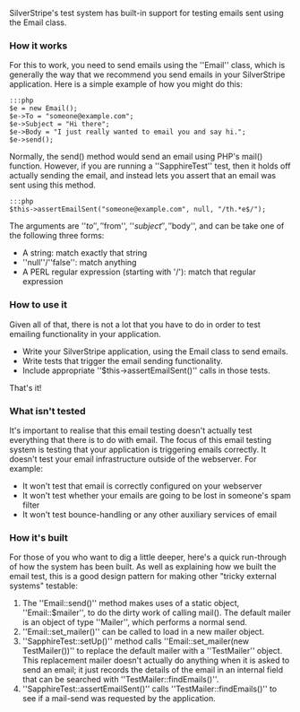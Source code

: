 SilverStripe's test system has built-in support for testing emails sent using the Email class.

### How it works

For this to work, you need to send emails using the ''Email'' class, which is generally the way that we recommend you
send emails in your SilverStripe application.  Here is a simple example of how you might do this:

	:::php
	$e = new Email();
	$e->To = "someone@example.com";
	$e->Subject = "Hi there";
	$e->Body = "I just really wanted to email you and say hi.";
	$e->send();


Normally, the send() method would send an email using PHP's mail() function.  However, if you are running a
''SapphireTest'' test, then it holds off actually sending the email, and instead lets you assert that an email was sent
using this method.

	:::php
	$this->assertEmailSent("someone@example.com", null, "/th.*e$/");


The arguments are ''$to'', ''$from'', ''$subject'', ''$body'', and can be take one of the following three forms:

*  A string: match exactly that string
*  ''null''/''false'': match anything
*  A PERL regular expression (starting with '/'): match that regular expression

### How to use it

Given all of that, there is not a lot that you have to do in order to test emailing functionality in your application.

*  Write your SilverStripe application, using the Email class to send emails.
*  Write tests that trigger the email sending functionality.
*  Include appropriate ''$this->assertEmailSent()'' calls in those tests.

That's it!

### What isn't tested

It's important to realise that this email testing doesn't actually test everything that there is to do with email.  The
focus of this email testing system is testing that your application is triggering emails correctly.  It doesn't test
your email infrastructure outside of the webserver.  For example:

*  It won't test that email is correctly configured on your webserver
*  It won't test whether your emails are going to be lost in someone's spam filter
*  It won't test bounce-handling or any other auxiliary services of email

### How it's built

For those of you who want to dig a little deeper, here's a quick run-through of how the system has been built.  As well
as explaining how we built the email test, this is a good design pattern for making other "tricky external systems"
testable:

1.  The ''Email::send()'' method makes uses of a static object, ''Email::$mailer'', to do the dirty work of calling
mail().  The default mailer is an object of type ''Mailer'', which performs a normal send.
2.  ''Email::set_mailer()'' can be called to load in a new mailer object.
3.  ''SapphireTest::setUp()'' method calls ''Email::set_mailer(new TestMailer())'' to replace the default mailer with a
''TestMailer'' object.  This replacement mailer doesn't actually do anything when it is asked to send an email; it just
records the details of the email in an internal field that can be searched with ''TestMailer::findEmails()''.
4.  ''SapphireTest::assertEmailSent()'' calls ''TestMailer::findEmails()'' to see if a mail-send was requested by the
application.

